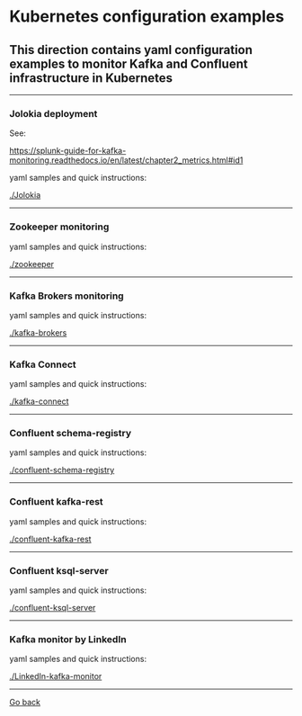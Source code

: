 # Kubernetes configuration examples

## This direction contains yaml configuration examples to monitor Kafka and Confluent infrastructure in Kubernetes

--------------------------------------------------------------------------------

### Jolokia deployment

See:

https://splunk-guide-for-kafka-monitoring.readthedocs.io/en/latest/chapter2_metrics.html#id1

yaml samples and quick instructions:

[./Jolokia](./Jolokia/)

--------------------------------------------------------------------------------

### Zookeeper monitoring

yaml samples and quick instructions:

[./zookeeper](./zookeeper/)

--------------------------------------------------------------------------------

### Kafka Brokers monitoring

yaml samples and quick instructions:

[./kafka-brokers](./kafka-brokers/)

--------------------------------------------------------------------------------

### Kafka Connect

yaml samples and quick instructions:

[./kafka-connect](./kafka-connect/)

--------------------------------------------------------------------------------

### Confluent schema-registry

yaml samples and quick instructions:

[./confluent-schema-registry](./confluent-schema-registry/)

--------------------------------------------------------------------------------

### Confluent kafka-rest

yaml samples and quick instructions:

[./confluent-kafka-rest](./confluent-kafka-rest/)

--------------------------------------------------------------------------------

### Confluent ksql-server

yaml samples and quick instructions:

[./confluent-ksql-server](./confluent-ksql-server/)

--------------------------------------------------------------------------------

### Kafka monitor by LinkedIn

yaml samples and quick instructions:

[./LinkedIn-kafka-monitor](./LinkedIn-kafka-monitor/)

--------------------------------------------------------------------------------
[Go back](https://github.com/guilhemmarchand/splunk-guide-for-kafka-monitoring/)